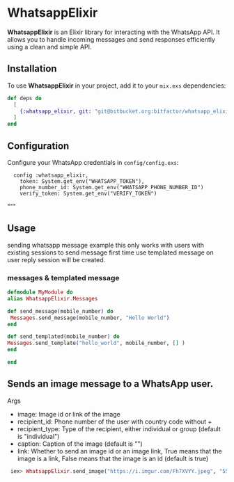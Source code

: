 # WhatsappElixir

**WhatsappElixir** is an Elixir library for interacting with the WhatsApp API. It allows you to handle incoming messages and send responses efficiently using a clean and simple API.

## Installation

To use **WhatsappElixir** in your project, add it to your `mix.exs` dependencies:


```elixir
def deps do
  [
    {:whatsapp_elixir, git: "git@bitbucket.org:bitfactor/whatsapp_elixir.git"}
  ]
end
```

 ## Configuration

  Configure your WhatsApp credentials in `config/config.exs`:

      config :whatsapp_elixir,
        token: System.get_env("WHATSAPP_TOKEN"),
        phone_number_id: System.get_env("WHATSAPP_PHONE_NUMBER_ID")
        verify_token: System.get_env("VERIFY_TOKEN")

  """

  ## Usage
  sending whatsapp message example this only works with users with existing sessions to send message first time use templated message on user reply session will be created. 

  ### messages & templated message

  ```elixir
  defmodule MyModule do
  alias WhatsappElixir.Messages

  def send_message(mobile_number) do
   Messages.send_message(mobile_number, "Hello World")
  end

  def send_templated(mobile_number) do
  Messages.send_template("hello_world", mobile_number, [] )
  end

 end
 ```

## Sends an image message to a WhatsApp user.

Args
  - image: Image id or link of the image
  - recipient_id: Phone number of the user with country code without +
  - recipient_type: Type of the recipient, either individual or group (default is "individual")
  - caption: Caption of the image (default is "")
  - link: Whether to send an image id or an image link, True means that the image is a link, False means that the image is an id (default is true)



```elixir
 iex> WhatsappElixir.send_image("https://i.imgur.com/Fh7XVYY.jpeg", "5511999999999")
 
```


